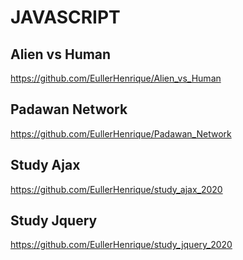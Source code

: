 # JAVASCRIPT


## Alien vs Human

https://github.com/EullerHenrique/Alien_vs_Human

## Padawan Network

https://github.com/EullerHenrique/Padawan_Network

## Study Ajax

https://github.com/EullerHenrique/study_ajax_2020

## Study Jquery

https://github.com/EullerHenrique/study_jquery_2020


